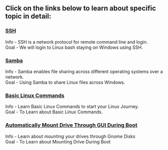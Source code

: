 ## Click on the links below to learn about specific topic in detail:
### [SSH](https://github.com/WilcyWilson/Linux-Study/blob/main/SSH/README.md)
Info - SSH is a network protocol for remote command line and login.<br>
Goal - We will login to Linux bash staying on Windows using SSH.
### [Samba](https://github.com/WilcyWilson/Linux-Study/blob/main/Samba/README.md)
Info - Samba enables file sharing across different operating systems over a network.<br>
Goal - Using Samba to share Linux files across Windows.
### [Basic Linux Commands](https://github.com/WilcyWilson/Linux-Study/blob/main/BasicLinuxCommands/README.md)
Info - Learn Basic Linux Commands to start your Linux Journey.<br>
Goal - To Learn about Basic Linux Commands.
### [Automatically Mount Drive Through GUI During Boot](https://github.com/WilcyWilson/Linux-Study/tree/main/AutomaticallyMountYourDrivesDuringBootThroughGUI)
Info - Learn about mounting your drives through Gnome Disks<br>
Goal - To Learn about Mounting Drive During Boot
